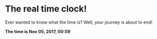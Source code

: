 # The real time clock!

Ever wanted to know what the time is? Well, your journey is about to end!

**The time is Nov 05, 2017, 00:59**